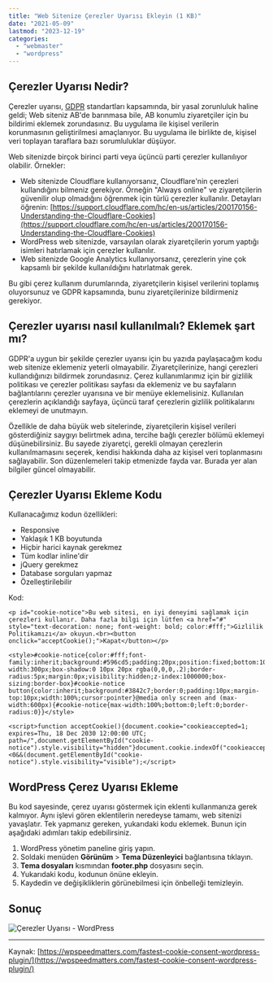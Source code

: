 ```yaml
---
title: "Web Sitenize Çerezler Uyarısı Ekleyin (1 KB)"
date: "2021-05-09"
lastmod: "2023-12-19"
categories: 
  - "webmaster"
  - "wordpress"
---
```


## Çerezler Uyarısı Nedir?

Çerezler uyarısı, [GDPR](https://tr.m.wikipedia.org/wiki/Genel_Veri_Koruma_Y%C3%B6netmeli%C4%9Fi) standartları kapsamında, bir yasal zorunluluk haline geldi; Web siteniz AB'de barınmasa bile, AB konumlu ziyaretçiler için bu bildirimi eklemek zorundasınız. Bu uygulama ile kişisel verilerin korunmasının geliştirilmesi amaçlanıyor. Bu uygulama ile birlikte de, kişisel veri toplayan taraflara bazı sorumluluklar düşüyor.

Web sitenizde birçok birinci parti veya üçüncü parti çerezler kullanılıyor olabilir. Örnekler:

- Web sitenizde Cloudflare kullanıyorsanız, Cloudflare'nin çerezleri kullandığını bilmeniz gerekiyor. Örneğin "Always online" ve ziyaretçilerin güvenilir olup olmadığını öğrenmek için türlü çerezler kullanılır. Detayları öğrenin: [https://support.cloudflare.com/hc/en-us/articles/200170156-Understanding-the-Cloudflare-Cookies](https://support.cloudflare.com/hc/en-us/articles/200170156-Understanding-the-Cloudflare-Cookies)
- WordPress web sitenizde, varsayılan olarak ziyaretçilerin yorum yaptığı isimleri hatırlamak için çerezler kullanılır.
- Web sitenizde Google Analytics kullanıyorsanız, çerezlerin yine çok kapsamlı bir şekilde kullanıldığını hatırlatmak gerek.

Bu gibi çerez kullanım durumlarında, ziyaretçilerin kişisel verilerini toplamış oluyorsunuz ve GDPR kapsamında, bunu ziyaretçilerinize bildirmeniz gerekiyor.

## Çerezler uyarısı nasıl kullanılmalı? Eklemek şart mı?

GDPR'a uygun bir şekilde çerezler uyarısı için bu yazıda paylaşacağım kodu web sitenize eklemeniz yeterli olmayabilir. Ziyaretçilerinize, hangi çerezleri kullandığınızı bildirmek zorundasınız. Çerez kullanımlarımız için bir gizlilik politikası ve çerezler politikası sayfası da eklemeniz ve bu sayfaların bağlantılarını çerezler uyarısına ve bir menüye eklemelisiniz. Kullanılan çerezlerin açıklandığı sayfaya, üçüncü taraf çerezlerin gizlilik politikalarını eklemeyi de unutmayın.

Özellikle de daha büyük web sitelerinde, ziyaretçilerin kişisel verileri gösterdiğiniz saygıyı belirtmek adına, tercihe bağlı çerezler bölümü eklemeyi düşünebilirsiniz. Bu sayede ziyaretçi, gerekli olmayan çerezlerin kullanılmamasını seçerek, kendisi hakkında daha az kişisel veri toplanmasını sağlayabilir. Son düzenlemeleri takip etmenizde fayda var. Burada yer alan bilgiler güncel olmayabilir.

## Çerezler Uyarısı Ekleme Kodu

Kullanacağımız kodun özellikleri:

- Responsive
- Yaklaşık 1 KB boyutunda
- Hiçbir harici kaynak gerekmez
- Tüm kodlar inline'dir
- jQuery gerekmez
- Database sorguları yapmaz
- Özelleştirilebilir

Kod:

```
<p id="cookie-notice">Bu web sitesi, en iyi deneyimi sağlamak için çerezleri kullanır. Daha fazla bilgi için lütfen <a href="#" style="text-decoration: none; font-weight: bold; color:#fff;">Gizlilik Politikamızı</a> okuyun.<br><button onclick="acceptCookie();">Kapat</button></p>

<style>#cookie-notice{color:#fff;font-family:inherit;background:#596cd5;padding:20px;position:fixed;bottom:10px;left:10px;width:100%;max-width:300px;box-shadow:0 10px 20px rgba(0,0,0,.2);border-radius:5px;margin:0px;visibility:hidden;z-index:1000000;box-sizing:border-box}#cookie-notice button{color:inherit;background:#3842c7;border:0;padding:10px;margin-top:10px;width:100%;cursor:pointer}@media only screen and (max-width:600px){#cookie-notice{max-width:100%;bottom:0;left:0;border-radius:0}}</style>

<script>function acceptCookie(){document.cookie="cookieaccepted=1; expires=Thu, 18 Dec 2030 12:00:00 UTC; path=/",document.getElementById("cookie-notice").style.visibility="hidden"}document.cookie.indexOf("cookieaccepted")<0&&(document.getElementById("cookie-notice").style.visibility="visible");</script>
```

## WordPress Çerez Uyarısı Ekleme

Bu kod sayesinde, çerez uyarısı göstermek için eklenti kullanmanıza gerek kalmıyor. Aynı işlevi gören eklentilerin neredeyse tamamı, web sitenizi yavaşlatır. Tek yapmanız gereken, yukarıdaki kodu eklemek. Bunun için aşağıdaki adımları takip edebilirsiniz.

1. WordPress yönetim paneline giriş yapın.
2. Soldaki menüden **Görünüm** > **Tema Düzenleyici** bağlantısına tıklayın.
4. **Tema dosyaları** kısmından **footer.php** dosyasını seçin.
5. Yukarıdaki kodu, **</body>** kodunun önüne ekleyin.
6. Kaydedin ve değişikliklerin görünebilmesi için önbelleği temizleyin.

## Sonuç

![Çerezler Uyarısı - WordPress](/assets/img/cerezler-uyarisi.png)

* * *

Kaynak: [https://wpspeedmatters.com/fastest-cookie-consent-wordpress-plugin/](https://wpspeedmatters.com/fastest-cookie-consent-wordpress-plugin/)
